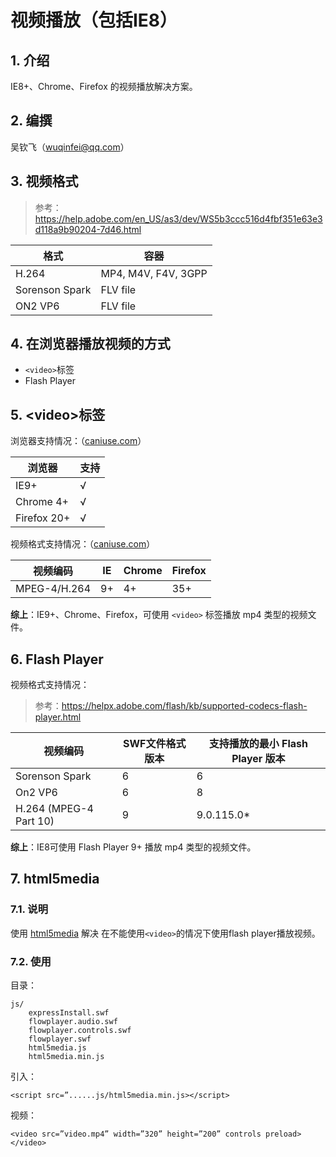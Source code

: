  # 视频播放（包括IE8）

## 1. 介绍

IE8+、Chrome、Firefox 的视频播放解决方案。

## 2. 编撰

吴钦飞（wuqinfei@qq.com）

## 3. 视频格式

>参考：https://help.adobe.com/en_US/as3/dev/WS5b3ccc516d4fbf351e63e3d118a9b90204-7d46.html

| 格式 | 容器 |
|-|-|
| H.264 | MP4, M4V, F4V, 3GPP |
| Sorenson Spark | FLV file |
| ON2 VP6 | FLV file |

## 4. 在浏览器播放视频的方式

* `<video>`标签
* Flash Player

## 5. \<video>标签

浏览器支持情况：（[caniuse.com](https://caniuse.com/#search=video)）

| 浏览器 | 支持 |
| - | - |
| IE9+ | √ |
| Chrome 4+ | √ |
| Firefox 20+ | √ |

视频格式支持情况：（[caniuse.com](https://caniuse.com/#search=h.264)）

| 视频编码 | IE | Chrome | Firefox |
| - | - | - | - |
| MPEG-4/H.264 | 9+ | 4+ | 35+ |


**综上**：IE9+、Chrome、Firefox，可使用 `<video>` 标签播放 mp4 类型的视频文件。

## 6. Flash Player

视频格式支持情况：

>参考：https://helpx.adobe.com/flash/kb/supported-codecs-flash-player.html

|视频编码|SWF文件格式版本|支持播放的最小 Flash Player 版本|
|-|-|-|
| Sorenson Spark | 6 | 6 |
| On2 VP6 | 6 | 8 |
| H.264 (MPEG-4 Part 10) | 9 | 9.0.115.0* |

**综上**：IE8可使用 Flash Player 9+ 播放 mp4 类型的视频文件。


## 7. html5media

### 7.1. 说明

使用 [html5media](https://html5media.info/) 解决 在不能使用`<video>`的情况下使用flash player播放视频。

### 7.2. 使用

目录：

    js/
        expressInstall.swf
        flowplayer.audio.swf
        flowplayer.controls.swf
        flowplayer.swf
        html5media.js
        html5media.min.js

引入：

    <script src=”......js/html5media.min.js></script>

视频：

    <video src=”video.mp4” width=”320” height=”200” controls preload></video>